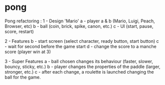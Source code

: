 # pong
Pong refactoring :
1 - Design 'Mario'
    a - player a & b (Mario, Luigi, Peach, Browser, etc)
    b - ball (coin, brick, spike, canon, etc.)
    c - UI (start, pause, score, restart)

2 - Features
    b - start screen (select character, ready button, start button)
    c - wait for second before the game start
    d - change the score to a manche score (player win at 3)

3 - Super Features
    a - ball chosen changes its behaviour (faster, slower, bouncy, sticky, etc.)
    b - player changes the properties of the paddle (larger, stronger, etc.)
    c - after each change, a roulette is launched changing the ball for the game.



